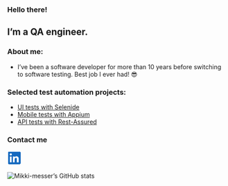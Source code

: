 ### Hello there!
I’m a QA engineer.
---

### About me:
- I’ve been a software developer for more than 10 years before switching to software testing. Best job I ever had! :sunglasses:

### Selected test automation projects:

- <a href="https://github.com/mikki-messer/redrift-ui-tests">UI tests with Selenide</a>
- <a href="https://github.com/mikki-messer/new-pipe-mobile-tests">Mobile tests with Appium</a>
- <a href="https://github.com/mikki-messer/local-viking-geogrid-api-tests">API tests with Rest-Assured</a> 

### Contact me

[![LinkedIn](img/linkedIn.png)](https://www.linkedin.com/in/mike-bulanov/)

![Mikki-messer’s GitHub stats](https://github-readme-stats.vercel.app/api?username=mikki-messer&show_icons=true)
